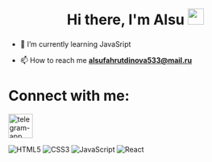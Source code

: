 # 
<h1 align="center">Hi there, I'm Alsu 
<img src="https://github.com/blackcater/blackcater/raw/main/images/Hi.gif" height="32"/></h1>
<h3 align="center"></h3>

- 🎯 I’m currently learning JavaSript

- 📫 How to reach me **alsufahrutdinova533@mail.ru**

# Connect with me:
<p align="left">
        <a href="https://t.me/cherryflavoured20" target="blank"><img width="48" height="48" src="https://img.icons8.com/fluency/48/telegram-app.png" alt="telegram-app"/></a>
</p>    

![HTML5](https://img.shields.io/badge/html5-%23E34F26.svg?style=for-the-badge&logo=html5&logoColor=white)
![CSS3](https://img.shields.io/badge/css3-%231572B6.svg?style=for-the-badge&logo=css3&logoColor=white)
![JavaScript](https://img.shields.io/badge/javascript-%23323330.svg?style=for-the-badge&logo=javascript&logoColor=%23F7DF1E)
![React](https://img.shields.io/badge/react-%2320232a.svg?style=for-the-badge&logo=react&logoColor=%2361DAFB)

  
